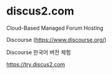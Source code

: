 # discus2.com

Cloud-Based Managed Forum Hosting

Discourse (https://www.discourse.org/)

Discourse 한국어 버전 체험

https://try.discus2.com
